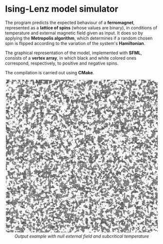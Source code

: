 # Ising-Lenz model simulator

The program predicts the expected behaviour of a **ferromagnet**, represented as a **lattice of spins** (whose values are binary), in conditions of temperature and external magnetic field given as input. It does so by applying the **Metropolis algorithm**, which determines if a random chosen spin is flipped according to the variation of the system's **Hamiltonian**.

The graphical representation of the model, implemented with **SFML**, consists of a **vertex array**, in which black and white colored ones correspond, respectively, to positive and negative spins.

The compilation is carried out using **CMake**.
<p align="center">
<img src="demo_image.png" width="500" >
</br> <i> Output example with null external field and subcritical temperature </i>
</p>
